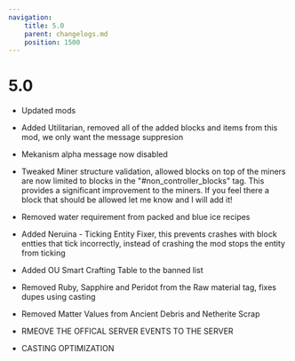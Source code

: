 ```yaml
---
navigation:
    title: 5.0
    parent: changelogs.md
    position: 1500
---
```


# 5.0
- Updated mods
- Added Utilitarian, removed all of the added blocks and items from this mod, we only want the message suppresion
- Mekanism alpha message now disabled 
- Tweaked Miner structure validation, allowed blocks on top of the miners are now limited to blocks in the "#non_controller_blocks" tag. This provides a significant improvement to the miners. If you feel there a block that should be allowed let me know and I will add it!
- Removed water requirement from packed and blue ice recipes
- Added Neruina - Ticking Entity Fixer, this prevents crashes with block entties that tick incorrectly, instead of crashing the mod stops the entity from ticking
- Added OU Smart Crafting Table to the banned list
- Removed Ruby, Sapphire and Peridot from the Raw material tag, fixes dupes using casting
- Removed Matter Values from Ancient Debris and Netherite Scrap

- RMEOVE THE OFFICAL SERVER EVENTS TO THE SERVER
- CASTING OPTIMIZATION